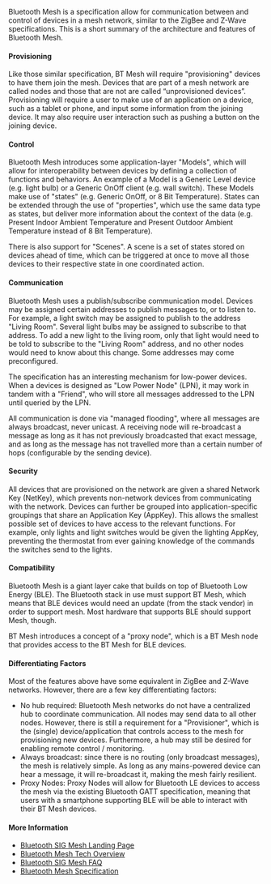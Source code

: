 Bluetooth Mesh is a specification allow for communication between and control of devices in a mesh network, similar to the ZigBee and Z-Wave specifications. This is a short summary of the architecture and features of Bluetooth Mesh.

#### Provisioning

Like those similar specification, BT Mesh will require "provisioning" devices to have them join the mesh. Devices that are part of a mesh network are called nodes and those that are not are called “unprovisioned devices”. Provisioning will require a user to make use of an application on a device, such as a tablet or phone, and input some information from the joining device. It may also require user interaction such as pushing a button on the joining device.

#### Control

Bluetooth Mesh introduces some application-layer "Models", which will allow for interoperability between devices by defining a collection of functions and behaviors. An example of a Model is a Generic Level device (e.g. light bulb) or a Generic OnOff client (e.g. wall switch). These Models make use of "states" (e.g. Generic OnOff, or 8 Bit Temperature). States can be extended through the use of "properties", which use the same data type as states, but deliver more information about the context of the data (e.g. Present Indoor Ambient Temperature and Present Outdoor Ambient Temperature instead of 8 Bit Temperature).

There is also support for "Scenes". A scene is a set of states stored on devices ahead of time, which can be triggered at once to move all those devices to their respective state in one coordinated action.

#### Communication

Bluetooth Mesh uses a publish/subscribe communication model. Devices may be assigned certain addresses to publish messages to, or to listen to. For example, a light switch may be assigned to publish to the address "Living Room". Several light bulbs may be assigned to subscribe to that address. To add a new light to the living room, only that light would need to be told to subscribe to the "Living Room" address, and no other nodes would need to know about this change. Some addresses may come preconfigured.

The specification has an interesting mechanism for low-power devices. When a devices is designed as "Low Power Node" (LPN), it may work in tandem with a "Friend", who will store all messages addressed to the LPN until queried by the LPN.

All communication is done via "managed flooding", where all messages are always broadcast, never unicast. A receiving node will re-broadcast a message as long as it has not previously broadcasted that exact message, and as long as the message has not travelled more than a certain number of hops (configurable by the sending device).

#### Security

All devices that are provisioned on the network are given a shared Network Key (NetKey), which prevents non-network devices from communicating with the network. Devices can further be grouped into application-specific groupings that share an Application Key (AppKey). This allows the smallest possible set of devices to have access to the relevant functions. For example, only lights and light switches would be given the lighting AppKey, preventing the thermostat from ever gaining knowledge of the commands the switches send to the lights.

#### Compatibility

Bluetooth Mesh is a giant layer cake that builds on top of Bluetooth Low Energy (BLE). The Bluetooth stack in use must support BT Mesh, which means that BLE devices would need an update (from the stack vendor) in order to support mesh. Most hardware that supports BLE should support Mesh, though.

BT Mesh introduces a concept of a "proxy node", which is a BT Mesh node that provides access to the BT Mesh for BLE devices.

#### Differentiating Factors

Most of the features above have some equivalent in ZigBee and Z-Wave networks. However, there are a few key differentiating factors:

- No hub required: Bluetooth Mesh networks do not have a centralized hub to coordinate communication. All nodes may send data to all other nodes. However, there is still a requirement for a "Provisioner", which is the (single) device/application that controls access to the mesh for provisioning new devices. Furthermore, a hub may still be desired for enabling remote control / monitoring.
- Always broadcast: since there is no routing (only broadcast messages), the mesh is relatively simple. As long as any mains-powered device can hear a message, it will re-broadcast it, making the mesh fairly resilient.
- Proxy Nodes: Proxy Nodes will allow for Bluetooth LE devices to access the mesh via the existing Bluetooth GATT specification, meaning that users with a smartphone supporting BLE will be able to interact with their BT Mesh devices.

#### More Information

- [Bluetooth SIG Mesh Landing Page](https://www.bluetooth.com/what-is-bluetooth-technology/how-it-works/le-mesh)
- [Bluetooth Mesh Tech Overview](https://www.bluetooth.com/~/media/files/marketing/bluetooth%20mesh%20overview.ashx)
- [Bluetooth SIG Mesh FAQ](https://www.bluetooth.com/what-is-bluetooth-technology/how-it-works/le-mesh/mesh-faq)
- [Bluetooth Mesh Specification](https://www.bluetooth.com/specifications/mesh-specifications)
